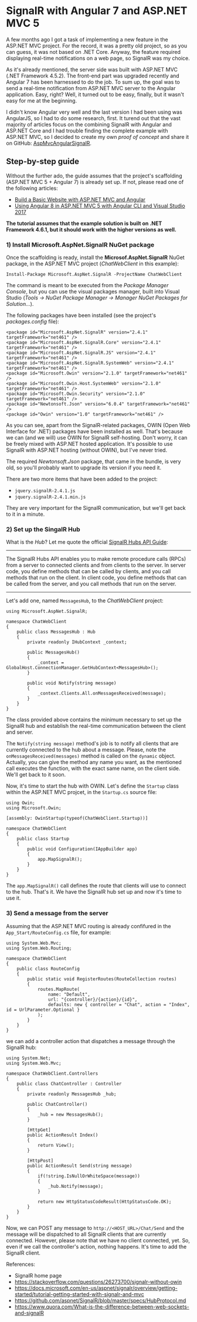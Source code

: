 # SignalR with Angular 7 and ASP.NET MVC 5

A few months ago I got a task of implementing a new feature in the ASP.NET MVC project.
For the record, it was a pretty old project, so as you can guess, it was not based on
.NET Core. Anyway, the feature required displaying real-time notifications on a web page,
so SignalR was my choice.

As it's already mentioned, the server side was built with ASP.NET MVC (.NET Framework 4.5.2).
The front-end part was upgraded recently and Angular 7 has been harnessed to do the job. To sum up,
the goal was to send a real-time notification from ASP.NET MVC server to the Angular application.
Easy, right? Well, it turned out to be easy, finally, but it wasn't easy for me at the beginning.

I didn't know Angular very well and the last version I had been using was AngularJS, so I had
to do some research, first. It turend out that the vast majority of articles focus on the
combining SignalR with Angular and ASP.NET Core and I had trouble finding the complete
example with ASP.NET MVC, so I decided to create my own _proof of concept_ and share it
on GitHub: [AspMvcAngularSignalR](https://github.com/mieczyk/AspMvcAngularSignalR).

## Step-by-step guide

Without the further ado, the guide assumes that the project's scaffolding (ASP.NET MVC 5 + Angular 7) 
is already set up. If not, please read one of the following articles:

* [Build a Basic Website with ASP.NET MVC and Angular](https://developer.okta.com/blog/2018/12/21/build-basic-web-app-with-mvc-angular)
* [Using Angular 8 in ASP.NET MVC 5 with Angular CLI and Visual Studio 2017](https://www.mithunvp.com/angular-asp-net-mvc-5-angular-cli-visual-studio-2017/)

**The tutorial assumes that the example solution is built on .NET Framework 4.6.1, but 
it should work with the higher versions as well.**

### 1) Install Microsoft.AspNet.SignalR NuGet package

Once the scaffolding is ready, install the **Microsof.AspNet.SignalR** NuGet package, 
in the ASP.NET MVC project (_ChatWebClient_ in this example):

```
Install-Package Microsoft.AspNet.SignalR -ProjectName ChatWebClient
```

The command is meant to be executed from the _Package Manager Console_, but you
can use the visual packages manager, built into Visual Studio 
(_Tools -> NuGet Package Manager -> Manager NuGet Packages for Solution..._).

The following packages have been installed (see the project's _packages.config_ file):

```
<package id="Microsoft.AspNet.SignalR" version="2.4.1" targetFramework="net461" />
<package id="Microsoft.AspNet.SignalR.Core" version="2.4.1" targetFramework="net461" />
<package id="Microsoft.AspNet.SignalR.JS" version="2.4.1" targetFramework="net461" />
<package id="Microsoft.AspNet.SignalR.SystemWeb" version="2.4.1" targetFramework="net461" />
<package id="Microsoft.Owin" version="2.1.0" targetFramework="net461" />
<package id="Microsoft.Owin.Host.SystemWeb" version="2.1.0" targetFramework="net461" />
<package id="Microsoft.Owin.Security" version="2.1.0" targetFramework="net461" />
<package id="Newtonsoft.Json" version="6.0.4" targetFramework="net461" />
<package id="Owin" version="1.0" targetFramework="net461" />
```

As you can see, apart from the SignalR-related packages, OWIN (Open Web Interface for .NET) packages 
have been installed as well. That's because we can (and we will) use OWIN for SignalR self-hosting. 
Don't worry, it can be freely mixed with ASP.NET hosted application. It's possible to use
SignalR with ASP.NET hosting (without OWIN), but I've never tried.

The required _Newtonsoft.Json_ package, that came in the bundle, is very old, so you'll
probably want to upgrade its version if you need it.

There are two more items that have been added to the project:

* `jquery.signalR-2.4.1.js`
* `jquery.signalR-2.4.1.min.js`

They are very important for the SignalR communication, but we'll get back to it
in a minute.

### 2) Set up the SingalR Hub

What is the *Hub*? Let me quote the official 
[SignalR Hubs API Guide](https://docs.microsoft.com/en-us/aspnet/signalr/overview/guide-to-the-api/hubs-api-guide-server):

---
The SignalR Hubs API enables you to make remote procedure calls (RPCs) from a server to connected clients and from 
clients to the server. In server code, you define methods that can be called by clients, and you call methods that 
run on the client. In client code, you define methods that can be called from the server, and you call methods that 
run on the server.

---

Let's add one, named `MessagesHub`, to the _ChatWebClient_ project:

```
using Microsoft.AspNet.SignalR;

namespace ChatWebClient
{
    public class MessagesHub : Hub
    {
        private readonly IHubContext _context;

        public MessagesHub()
        {
            _context = GlobalHost.ConnectionManager.GetHubContext<MessagesHub>();
        }

        public void Notify(string message)
        {
            _context.Clients.All.onMessagesReceived(message);
        }
    }
}
```

The class provided above contains the minimum necessary to set up the SignalR hub
and establish the real-time communication between the client and server. 

The `Notify(string message)` method's job is to notify all clients that are currently 
connected to the hub about a message. Please, note the `onMessagesReceived(messages)` 
method is called on the `dynamic` object. Actually, you can give the method any name 
you want, as the mentioned call executes the function, with the exact same name, 
on the client side. We'll get back to it soon.

Now, it's time to start the hub with OWIN. Let's define the `Startup` class within 
the ASP.NET MVC projcet, in the `Startup.cs` source file:

```
using Owin;
using Microsoft.Owin;

[assembly: OwinStartup(typeof(ChatWebClient.Startup))]

namespace ChatWebClient
{
    public class Startup
    {
        public void Configuration(IAppBuilder app)
        {
            app.MapSignalR();
        }
    }
}
```

The `app.MapSignalR()` call defines the route that clients will use to connect to the hub.
That's it. We have the SignalR hub set up and now it's time to use it.

### 3) Send a message from the server

Assuming that the ASP.NET MVC routing is already confifured in the `App_Start/RouteConfig.cs`
file, for example:

```
using System.Web.Mvc;
using System.Web.Routing;

namespace ChatWebClient
{
    public class RouteConfig
    {
        public static void RegisterRoutes(RouteCollection routes)
        {
            routes.MapRoute(
                name: "Default",
                url: "{controller}/{action}/{id}",
                defaults: new { controller = "Chat", action = "Index", id = UrlParameter.Optional }
            );
        }
    }
}
```

we can add a controller action that dispatches a message through the SignalR hub:

```
using System.Net;
using System.Web.Mvc;

namespace ChatWebClient.Controllers
{
    public class ChatController : Controller
    {
        private readonly MessagesHub _hub;

        public ChatController()
        {
            _hub = new MessagesHub();
        }

        [HttpGet]
        public ActionResult Index()
        {
            return View();
        }

        [HttpPost]
        public ActionResult Send(string message)
        {
            if(!string.IsNullOrWhiteSpace(message))
            {
                _hub.Notify(message);
            }

            return new HttpStatusCodeResult(HttpStatusCode.OK);
        }
    }
}
```

Now, we can POST any message to `http://<HOST_URL>/Chat/Send` and the message will be dispatched
to all SignalR clients that are currently connected. However, please note that we have no
client connected, yet. So, even if we call the controller's action, nothing happens. It's
time to add the SignalR client.



References:

* SignalR home page
* https://stackoverflow.com/questions/26273700/signalr-without-owin
* https://docs.microsoft.com/en-us/aspnet/signalr/overview/getting-started/tutorial-getting-started-with-signalr-and-mvc
* https://github.com/aspnet/SignalR/blob/master/specs/HubProtocol.md
* https://www.quora.com/What-is-the-difference-between-web-sockets-and-signalR
